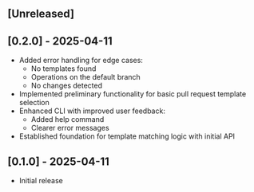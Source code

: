 ## [Unreleased]

## [0.2.0] - 2025-04-11

- Added error handling for edge cases:
    - No templates found
    - Operations on the default branch
    - No changes detected
- Implemented preliminary functionality for basic pull request template selection
- Enhanced CLI with improved user feedback:
    - Added help command
    - Clearer error messages
- Established foundation for template matching logic with initial API

## [0.1.0] - 2025-04-11

- Initial release
